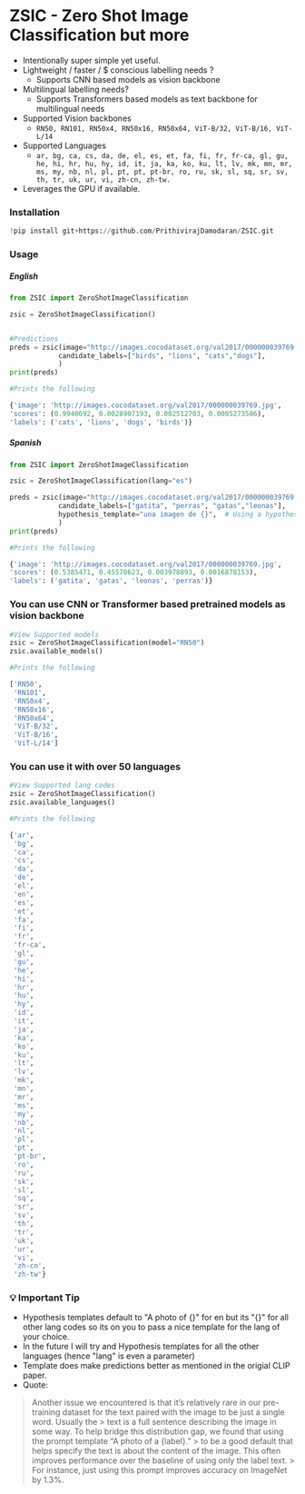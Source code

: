 # ZSIC - Zero Shot Image Classification but more

* Intentionally super simple yet useful.
* Lightweight / faster / $ conscious labelling needs ?
    * Supports CNN based models as vision backbone
* Multilingual labelling needs?
    * Supports Transformers based models as text backbone for multilingual needs
* Supported Vision backbones
    *  ```RN50, RN101, RN50x4, RN50x16, RN50x64, ViT-B/32, ViT-B/16, ViT-L/14```
* Supported Languages
    * ```ar, bg, ca, cs, da, de, el, es, et, fa, fi, fr, fr-ca, gl, gu, he, hi, hr, hu, hy, id, it, ja, ka, ko, ku, lt, lv, mk, mn, mr, ms, my, nb, nl, pl, pt, pt, pt-br, ro, ru, sk, sl, sq, sr, sv, th, tr, uk, ur, vi, zh-cn, zh-tw.```
 * Leverages the GPU if available.


### Installation
```python
!pip install git+https://github.com/PrithivirajDamodaran/ZSIC.git
```

### Usage

##### English
```python
from ZSIC import ZeroShotImageClassification

zsic = ZeroShotImageClassification()


#Predictions
preds = zsic(image="http://images.cocodataset.org/val2017/000000039769.jpg",
            candidate_labels=["birds", "lions", "cats","dogs"], 
            )
print(preds)

#Prints the following

{'image': 'http://images.cocodataset.org/val2017/000000039769.jpg', 
'scores': (0.9940692, 0.0028907193, 0.002512703, 0.0005273586), 
'labels': ('cats', 'lions', 'dogs', 'birds')}
```

##### Spanish

```python
from ZSIC import ZeroShotImageClassification

zsic = ZeroShotImageClassification(lang="es")

preds = zsic(image="http://images.cocodataset.org/val2017/000000039769.jpg",
            candidate_labels=["gatita", "perras", "gatas","leonas"],
            hypothesis_template="una imagen de {}",  # Using a hypothesis_template makes the scores more robust
            )
print(preds)

#Prints the following

{'image': 'http://images.cocodataset.org/val2017/000000039769.jpg', 
'scores': (0.5385471, 0.45578623, 0.003978893, 0.0016878153), 
'labels': ('gatita', 'gatas', 'leonas', 'perras')}
```

### You can use CNN or Transformer based pretrained models as vision backbone
```python
#View Supported models
zsic = ZeroShotImageClassification(model="RN50")
zsic.available_models()

#Prints the following

['RN50',
 'RN101',
 'RN50x4',
 'RN50x16',
 'RN50x64',
 'ViT-B/32',
 'ViT-B/16',
 'ViT-L/14']
```

### You can use it with over 50 languages
```python
#View Supported lang codes
zsic = ZeroShotImageClassification()
zsic.available_languages()

#Prints the following

{'ar',
 'bg',
 'ca',
 'cs',
 'da',
 'de',
 'el',
 'en',
 'es',
 'et',
 'fa',
 'fi',
 'fr',
 'fr-ca',
 'gl',
 'gu',
 'he',
 'hi',
 'hr',
 'hu',
 'hy',
 'id',
 'it',
 'ja',
 'ka',
 'ko',
 'ku',
 'lt',
 'lv',
 'mk',
 'mn',
 'mr',
 'ms',
 'my',
 'nb',
 'nl',
 'pl',
 'pt',
 'pt-br',
 'ro',
 'ru',
 'sk',
 'sl',
 'sq',
 'sr',
 'sv',
 'th',
 'tr',
 'uk',
 'ur',
 'vi',
 'zh-cn',
 'zh-tw'}
 ```
### 💡 Important Tip

* Hypothesis templates default to "A photo of {}" for en but its "{}" for all other lang codes so its on you to pass a nice template for the lang of your choice.
* In the future I will try and Hypothesis templates for all the other languages (hence "lang" is even a parameter)
* Template does make predictions better as mentioned in the origial CLIP paper.
* Quote:
> Another issue we encountered is that it’s relatively rare in our pre-training dataset for the text paired with the image to be just a single word. Usually the > text is a full sentence describing the image in some way. To help bridge this distribution gap, we found that using the prompt template “A photo of a {label}.” > to be a good default that helps specify the text is about the content of the image. This often improves performance over the baseline of using only the label text.  > For instance, just using this prompt improves accuracy on ImageNet by 1.3%.




